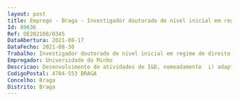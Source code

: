 ```yaml
--- 
layout: post
title: Emprego - Braga - Investigador doutorado de nível inicial em regime de direito privado
Id: 89636
Ref: OE202108/0345
DataAbertura: 2021-08-17
DataFecho: 2021-08-30
Trabalho: Investigador doutorado de nível inicial em regime de direito privado
Empregador: Universidade do Minho
Descricao: Desenvolvimento de atividades de I&D, nomeadamente  i) adaptação de protótipos para a extração de bio polímeros e produtos naturais a partir de biomassa, ii) validação dos protótipos com a realização de testes de extrusão e a caracterização física química dos produtos obtidos, iii) preparação de artigos científicos, relatórios e candidaturas a projetos de I&I&D, iv) organização de seminários, v) orientação de bolseiros de investigação
CodigoPostal: 4704-553 BRAGA
Concelho: Braga
Distrito: Braga
--- 
```

